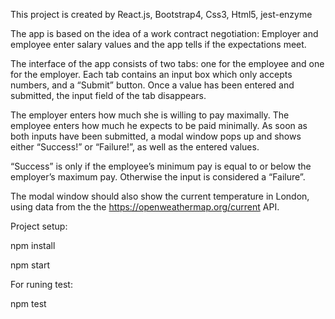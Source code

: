 This project is created by React.js, Bootstrap4, Css3, Html5, jest-enzyme

The app is based on the idea of a work contract negotiation: Employer and employee enter salary values and the app tells if the expectations meet. 

 
The interface of the app consists of two tabs: one for the employee and one for the employer. Each tab contains an input box which only accepts numbers, and a “Submit” button. Once a value has been entered and submitted, the input field of the tab disappears. 

 
The employer enters how much she is willing to pay maximally. The employee enters how much he expects to be paid minimally. As soon as both inputs have been submitted, a modal window pops up and shows either “Success!” or “Failure!”, as well as the entered values. 

 
“Success” is only if the employee’s minimum pay is equal to or below the employer’s maximum pay. Otherwise the input is considered a “Failure”. 
 
The modal window should also show the current temperature in London, using data from the the https://openweathermap.org/current API. 

Project setup:

npm install

npm start

For runing test:

npm test

